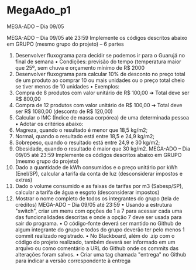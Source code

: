 # MegaAdo_p1
MEGA-ADO – Dia 09/05 


MEGA-ADO – Dia 09/05 até 23:59
Implemente os códigos descritos abaixo em GRUPO (mesmo grupo do projeto) – 6 partes
1. Desenvolver fluxograma para decidir se podemos ir para o Guarujá no final de semana
• Condições: previsão do tempo (temperatura maior que 25º, sem chuva e orçamento mínimo de R$ 2000
2. Desenvolver fluxograma para calcular 10% de desconto no preço total de um produto ao 
comprar 10 ou mais unidades ou o preço total cheio se tiver menos de 10 unidades
• Exemplos:
1. Compra de 8 produtos com valor unitário de R$ 100,00 ➔ Total deve ser R$ 800,00
2. Compra de 12 produtos com valor unitário de R$ 100,00 ➔ Total deve ser R$ 1080,00 (desconto de R$ 120,00)
3. Calcular o IMC (Índice de massa corpórea) de uma determinada pessoa
• Adotar os critérios abaixo:
1. Magreza, quando o resultado é menor que 18,5 kg/m2;
2. Normal, quando o resultado está entre 18,5 e 24,9 kg/m2;
3. Sobrepeso, quando o resultado está entre 24,9 e 30 kg/m2;
4. Obesidade, quando o resultado é maior que 30 kg/m2.
MEGA-ADO – Dia 09/05 até 23:59
Implemente os códigos descritos abaixo em GRUPO (mesmo
grupo do projeto)
4. Dado a quantidade de kWh consumidos e o preço unitário por kWh 
(Enel/SP), calcular a tarifa da conta de luz (desconsiderar impostos e 
extras)
5. Dado o volume consumido e as faixas de tarifas por m3 (Sabesp/SP), 
calcular a tarifa de água e esgoto (desconsiderar impostos)
6. Mostrar o nome completo de todos os integrantes do grupo (tela de 
créditos)
MEGA-ADO – Dia 09/05 até 23:59
• Usando a estrutura "switch", criar um menu com opções de 1 a 7 
para acessar cada uma das funcionalidades descritas e onde a 
opção 7 deve ser usada para sair do programa.
• O código-fonte deverá ser mantido no Github de algum 
integrante do grupo e todos do grupo deverão ter pelo menos 1 
commit realizado registrado.
• No Blackboard, além do .zip com o código do projeto realizado, 
também deverá ser informado em um arquivo ou como comentário a 
URL do Github onde os commits das alterações foram salvos. 
• Criar uma tag chamada "entrega" no Github para indicar a versão 
correspondente à entrega
